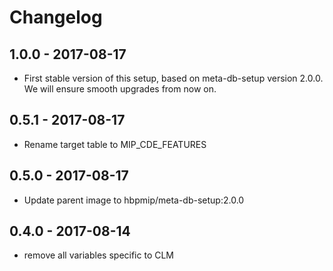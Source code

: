 
# Changelog

## 1.0.0 - 2017-08-17

* First stable version of this setup, based on meta-db-setup version 2.0.0. We will ensure smooth upgrades from now on.

## 0.5.1 - 2017-08-17

* Rename target table to MIP_CDE_FEATURES

## 0.5.0 - 2017-08-17

* Update parent image to hbpmip/meta-db-setup:2.0.0

## 0.4.0 - 2017-08-14

* remove all variables specific to CLM
